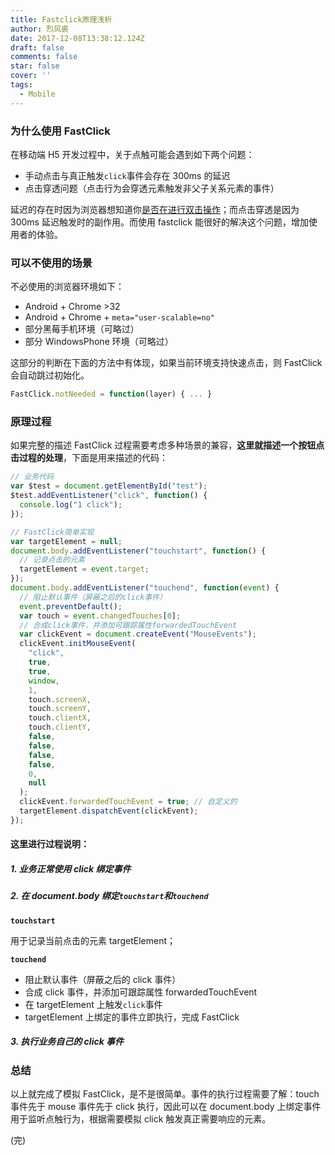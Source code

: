 ```yaml
---
title: Fastclick原理浅析
author: 烈风裘
date: 2017-12-08T13:38:12.124Z
draft: false
comments: false
star: false
cover: ''
tags: 
  - Mobile
---
```


### 为什么使用 FastClick

在移动端 H5 开发过程中，关于点触可能会遇到如下两个问题：

* 手动点击与真正触发`click`事件会存在 300ms 的延迟
* 点击穿透问题（点击行为会穿透元素触发非父子关系元素的事件）

延迟的存在时因为浏览器想知道你[是否在进行双击操作](https://developers.google.com/mobile/articles/fast_buttons)；而点击穿透是因为 300ms 延迟触发时的副作用。而使用 fastclick 能很好的解决这个问题，增加使用者的体验。

### 可以不使用的场景

不必使用的浏览器环境如下：

* Android + Chrome >32
* Android + Chrome + `meta="user-scalable=no"`
* 部分黑莓手机环境（可略过）
* 部分 WindowsPhone 环境（可略过）

这部分的判断在下面的方法中有体现，如果当前环境支持快速点击，则 FastClick 会自动跳过初始化。

```js
FastClick.notNeeded = function(layer) { ... }
```

### 原理过程

如果完整的描述 FastClick 过程需要考虑多种场景的兼容，**这里就描述一个按钮点击过程的处理**，下面是用来描述的代码：

```js
// 业务代码
var $test = document.getElementById("test");
$test.addEventListener("click", function() {
  console.log("1 click");
});

// FastClick简单实现
var targetElement = null;
document.body.addEventListener("touchstart", function() {
  // 记录点击的元素
  targetElement = event.target;
});
document.body.addEventListener("touchend", function(event) {
  // 阻止默认事件（屏蔽之后的click事件）
  event.preventDefault();
  var touch = event.changedTouches[0];
  // 合成click事件，并添加可跟踪属性forwardedTouchEvent
  var clickEvent = document.createEvent("MouseEvents");
  clickEvent.initMouseEvent(
    "click",
    true,
    true,
    window,
    1,
    touch.screenX,
    touch.screenY,
    touch.clientX,
    touch.clientY,
    false,
    false,
    false,
    false,
    0,
    null
  );
  clickEvent.forwardedTouchEvent = true; // 自定义的
  targetElement.dispatchEvent(clickEvent);
});
```

#### 这里进行过程说明：

##### 1. 业务正常使用 click 绑定事件

##### 2. 在 document.body 绑定`touchstart`和`touchend`

**`touchstart`**

用于记录当前点击的元素 targetElement；

**`touchend`**

* 阻止默认事件（屏蔽之后的 click 事件）
* 合成 click 事件，并添加可跟踪属性 forwardedTouchEvent
* 在 targetElement 上触发`click`事件
* targetElement 上绑定的事件立即执行，完成 FastClick

##### 3. 执行业务自己的 click 事件

### 总结

以上就完成了模拟 FastClick，是不是很简单。事件的执行过程需要了解：touch 事件先于 mouse 事件先于 click 执行，因此可以在 document.body 上绑定事件用于监听点触行为，根据需要模拟 click 触发真正需要响应的元素。

(完)
